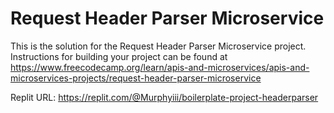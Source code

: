 # Request Header Parser Microservice

This is the solution for the Request Header Parser Microservice project. Instructions for building your project can be found at https://www.freecodecamp.org/learn/apis-and-microservices/apis-and-microservices-projects/request-header-parser-microservice

Replit URL: https://replit.com/@Murphyiii/boilerplate-project-headerparser